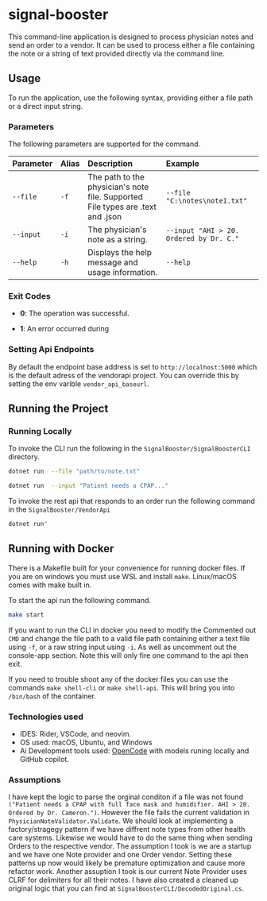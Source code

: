 # signal-booster

This command-line application is designed to process physician notes and send an order to a vendor. It can be used to process either a file containing the note or a string of text provided directly via the command line.

## Usage

To run the application, use the following syntax, providing either a file path or a direct input string.

### Parameters

The following parameters are supported for the command.

| Parameter | Alias | Description | Example |
| :--- | :--- | :--- | :--- |
| `--file` | `-f` | The path to the physician's note file. Supported File types are .text and .json | `--file "C:\notes\note1.txt"` |
| `--input` | `-i` | The physician's note as a string. | `--input "AHI > 20. Ordered by Dr. C."` |
| `--help` | `-h` | Displays the help message and usage information. | `--help` |

### Exit Codes

* **0**: The operation was successful.

* **1**: An error occurred during

### Setting Api Endpoints

By default the endpoint base address is set to `http://localhost:5000` which is the default adress of the vendorapi project.  You can override this by setting the env varible `vendor_api_baseurl`.

## Running the Project

### Running Locally

To invoke the CLI run the following in the `SignalBooster/SignalBoosterCLI` directory.

```bash
dotnet run  --file "path/to/note.txt"
```

```bash
dotnet run  --input "Patient needs a CPAP..."
```

To invoke the rest api that responds to an order run the following command in the `SignalBooster/VendorApi`

```bash
dotnet run"
```

## Running with Docker

There is a Makefile built for your convenience for running docker files.  If you are on windows you must use WSL and install `make`. Linux/macOS comes with make built in.

To start the api run the following command.

```bash
make start
```

If you want to run the CLI in docker you need to modify the Commented out `CMD` and change the file path to a valid file path containing either a text file using `-f`, or a raw string input using `-i`.  As well as uncomment out the console-app section.  Note this will only fire one command to the api then exit.

If you need to trouble shoot any of the docker files you can use the commands `make shell-cli` or `make shell-api`.  This will bring you into `/bin/bash` of the container.  

### Technologies used

* IDES: Rider, VSCode, and neovim.
* OS used: macOS, Ubuntu, and Windows
* Ai Development tools used: [OpenCode](https://opencode.ai/) with models runing locally and GitHub copilot.

### Assumptions

I have kept the logic to parse the orginal conditon if a file was not found `("Patient needs a CPAP with full face mask and humidifier. AHI > 20. Ordered by Dr. Cameron.")`.  However the file fails the current validation in `PhysicianNoteValidator.Validate`.  We should look at implementing a factory/stragegy pattern if we have diffrent note types from other health care systems.  Likewise we would have to do the same thing when sending Orders to the respective vendor.  The assumption I took is we are a startup and we have one Note provider and one Order vendor.  Setting these patterns up now would likely be premature optimization and cause more refactor work.  Another assuption I took is our current Note Provider uses CLRF for delimiters for all their notes.  I have also created a cleaned up original logic that you can find at `SignalBoosterCLI/DecodedOriginal.cs`.
